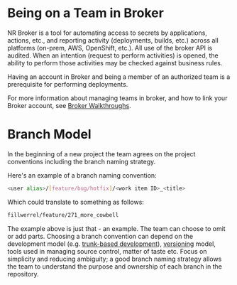 # Being on a Team in Broker

NR Broker is a tool for automating access to secrets by applications, actions, etc., and reporting activity (deployments, builds, etc.) across all platforms (on-prem, AWS, OpenShift, etc.). All use of the broker API is audited. When an intention (request to perform activities) is opened, the ability to perform those activities may be checked against business rules.

Having an account in Broker and being a member of an authorized team is a prerequisite for performing deployments.

For more information about managing teams in broker, and how to link your Broker account, see [Broker Walkthroughs](https://apps.nrs.gov.bc.ca/int/confluence/x/pS3FBw).


# Branch Model

In the beginning of a new project the team agrees on the project conventions including the branch naming strategy.

Here's an example of a branch naming convention:

```sh
<user alias>/[feature/bug/hotfix]/<work item ID>_<title>
```

Which could translate to something as follows:

```sh
fillwerrel/feature/271_more_cowbell
```

The example above is just that - an example. The team can choose to omit or add parts. Choosing a branch convention can depend on the development model (e.g. [trunk-based development](https://trunkbaseddevelopment.com/)), [versioning](component-versioning.md) model, tools used in managing source control, matter of taste etc. Focus on simplicity and reducing ambiguity; a good branch naming strategy allows the team to understand the purpose and ownership of each branch in the repository.
